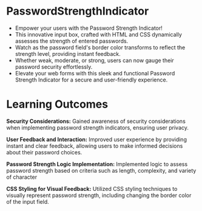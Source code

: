 # PasswordStrengthIndicator
* Empower your users with the Password Strength Indicator!
* This innovative input box, crafted with HTML and CSS dynamically assesses the strength of entered passwords.
* Watch as the password field's border color transforms to reflect the strength level, providing instant feedback.
* Whether weak, moderate, or strong, users can now gauge their password security effortlessly.
* Elevate your web forms with this sleek and functional Password Strength Indicator for a secure and user-friendly experience.

# Learning Outcomes

**Security Considerations:**
Gained awareness of security considerations when implementing password strength indicators, ensuring user privacy.

**User Feedback and Interaction:**
Improved user experience by providing instant and clear feedback, allowing users to make informed decisions about their password choices.

**Password Strength Logic Implementation:**
Implemented logic to assess password strength based on criteria such as length, complexity, and variety of character

**CSS Styling for Visual Feedback:**
Utilized CSS styling techniques to visually represent password strength, including changing the border color of the input field.
